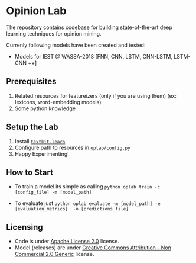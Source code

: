 # Opinion Lab

The repository contains codebase for building state-of-the-art deep learning techniques for opinion mining.

Currenly following models have been created and tested:

* Models for IEST @ WASSA-2018 [FNN, CNN, LSTM, CNN-LSTM, LSTM-CNN ++]

## Prerequisites
1. Related resources for featureizers (only if you are using them) (ex: lexicons, word-embedding models)
2. Some python knowledge

## Setup the Lab
1. Install [`textkit-learn`](https://github.com/ysenarath/textkit-learn)
2. Configure path to resources in [`oplab/config.py`](https://github.com/ysenarath/opinion-lab/blob/master/oplab/config.py)
3. Happy Experimenting!

## How to Start
* To train a model its simple as calling
      `python oplab train -c [config_file] -m [model_path]`

* To evaluate just 
      `python oplab evaluate -m [model_path] -e [evaluation_metrics]  -o [predictions_file]`

## Licensing
* Code is under [Apache License 2.0](https://github.com/ysenarath/opinion-lab/blob/master/LICENSE) license.
* Model (releases) are under [Creative Commons Attribution - Non Commercial 2.0 Generic](https://creativecommons.org/licenses/by-nc/2.0/uk/legalcode) license.

